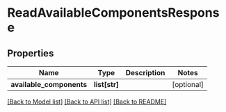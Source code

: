 # ReadAvailableComponentsResponse

## Properties
Name | Type | Description | Notes
------------ | ------------- | ------------- | -------------
**available_components** | **list[str]** |  | [optional] 

[[Back to Model list]](../README.md#documentation-for-models) [[Back to API list]](../README.md#documentation-for-api-endpoints) [[Back to README]](../README.md)


